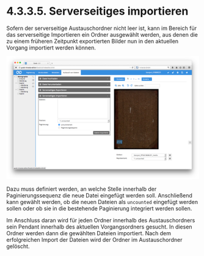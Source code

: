 # 4.3.3.5. Serverseitiges importieren

Sofern der serverseitige Austauschordner nicht leer ist, kann im Bereich für das serverseitige Importieren ein Ordner ausgewählt werden, aus denen die zu einem früheren Zeitpunkt exportierten Bilder nun in den aktuellen Vorgang importiert werden können.

![Serverseitiges Importieren von Dateien](../../../../../.gitbook/assets/57d.png)

Dazu muss definiert werden, an welche Stelle innerhalb der Paginierungssequenz die neue Datei eingefügt werden soll. Anschließend kann gewählt werden, ob die neuen Dateien als `uncounted` eingefügt werden sollen oder ob sie in die bestehende Paginierung integriert werden sollen.

Im Anschluss daran wird für jeden Ordner innerhalb des Austauschordners sein Pendant innerhalb des aktuellen Vorgangsordners gesucht. In diesen Ordner werden dann die gewählten Dateien importiert. Nach dem erfolgreichen Import der Dateien wird der Ordner im Austauschordner gelöscht.

